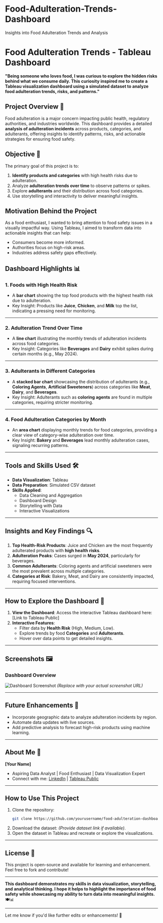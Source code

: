 # Food-Adulteration-Trends-Dashboard
Insights into Food Adulteration Trends and Analysis

# **Food Adulteration Trends - Tableau Dashboard**

**"Being someone who loves food, I was curious to explore the hidden risks behind what we consume daily. This curiosity inspired me to create a Tableau visualization dashboard using a simulated dataset to analyze food adulteration trends, risks, and patterns."**

## **Project Overview** 🌟  
Food adulteration is a major concern impacting public health, regulatory authorities, and industries worldwide. This dashboard provides a detailed **analysis of adulteration incidents** across products, categories, and adulterants, offering insights to identify patterns, risks, and actionable strategies for ensuring food safety.

## **Objective 🎯**
The primary goal of this project is to:
1. **Identify products and categories** with high health risks due to adulteration.
2. Analyze **adulteration trends over time** to observe patterns or spikes.
3. Explore **adulterants** and their distribution across food categories.
4. Use storytelling and interactivity to deliver meaningful insights.

## **Motivation Behind the Project**  
As a food enthusiast, I wanted to bring attention to food safety issues in a visually impactful way. Using Tableau, I aimed to transform data into actionable insights that can help:
- Consumers become more informed.  
- Authorities focus on high-risk areas.  
- Industries address safety gaps effectively.  

## **Dashboard Highlights 📊**

### **1. Foods with High Health Risk**  
- A **bar chart** showing the top food products with the highest health risk due to adulteration.  
- Key Insight: Products like **Juice**, **Chicken**, and **Milk** top the list, indicating a pressing need for monitoring.

---

### **2. Adulteration Trend Over Time**  
- A **line chart** illustrating the monthly trends of adulteration incidents across food categories.  
- Key Insight: Categories like **Beverages** and **Dairy** exhibit spikes during certain months (e.g., May 2024).  

---

### **3. Adulterants in Different Categories**  
- A **stacked bar chart** showcasing the distribution of adulterants (e.g., **Coloring Agents**, **Artificial Sweeteners**) across categories like **Meat**, **Dairy**, and **Beverages**.  
- Key Insight: Adulterants such as **coloring agents** are found in multiple categories, requiring stricter monitoring.

---

### **4. Food Adulteration Categories by Month**  
- An **area chart** displaying monthly trends for food categories, providing a clear view of category-wise adulteration over time.  
- Key Insight: **Bakery** and **Beverages** lead monthly adulteration cases, signaling recurring patterns.

---

## **Tools and Skills Used 🛠️**
- **Data Visualization**: Tableau  
- **Data Preparation**: Simulated CSV dataset  
- **Skills Applied**:
   - Data Cleaning and Aggregation  
   - Dashboard Design  
   - Storytelling with Data  
   - Interactive Visualizations  

---

## **Insights and Key Findings 🔍**
1. **Top Health-Risk Products**: Juice and Chicken are the most frequently adulterated products with **high health risks**.  
2. **Adulteration Peaks**: Cases surged in **May 2024**, particularly for beverages.  
3. **Common Adulterants**: Coloring agents and artificial sweeteners were the most prevalent across multiple categories.  
4. **Categories at Risk**: Bakery, Meat, and Dairy are consistently impacted, requiring focused interventions.

---

## **How to Explore the Dashboard 🚀**
1. **View the Dashboard**: Access the interactive Tableau dashboard here: [Link to Tableau Public]  
2. **Interactive Features**:
   - Filter data by **Health Risk** (High, Medium, Low).  
   - Explore trends by food **Categories** and **Adulterants**.  
   - Hover over data points to get detailed insights.

---

## **Screenshots 🖼️**
### **Dashboard Overview**  
![Dashboard Screenshot](link-to-screenshot.png) *(Replace with your actual screenshot URL)*  

---

## **Future Enhancements 🔮**
- Incorporate geographic data to analyze adulteration incidents by region.  
- Automate data updates with live sources.  
- Add predictive analysis to forecast high-risk products using machine learning.

---

## **About Me 👋**  
**[Your Name]**  
- Aspiring Data Analyst | Food Enthusiast | Data Visualization Expert  
- Connect with me: [LinkedIn]([(https://www.linkedin.com/in/rkuturu/)](https://www.linkedin.com/in/rkuturu/)) | [Tableau Public]([(https://public.tableau.com/app/profile/rasaghna.kuturu/vizzes)](https://public.tableau.com/app/profile/rasaghna.kuturu/vizzes))  

---

## **How to Use This Project**  
1. Clone the repository:  
   ```bash
   git clone https://github.com/yourusername/food-adulteration-dashboard.git
   ```
2. Download the dataset: *(Provide dataset link if available)*.  
3. Open the dataset in Tableau and recreate or explore the visualizations.

---

## **License 📜**  
This project is open-source and available for learning and enhancement. Feel free to fork and contribute!

---

**This dashboard demonstrates my skills in data visualization, storytelling, and analytical thinking. I hope it helps to highlight the importance of food safety while showcasing my ability to turn data into meaningful insights.** 🍽️📊

---

Let me know if you'd like further edits or enhancements! 🚀
